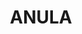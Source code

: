 ---
lastmod: '2025-04-06T06:05:19+00:00'
latitude: -12.39124885
layout: suburb
longitude: 130.89047
postcode: 0812
state: NT
title: ANULA
url: /nt/anula/
---